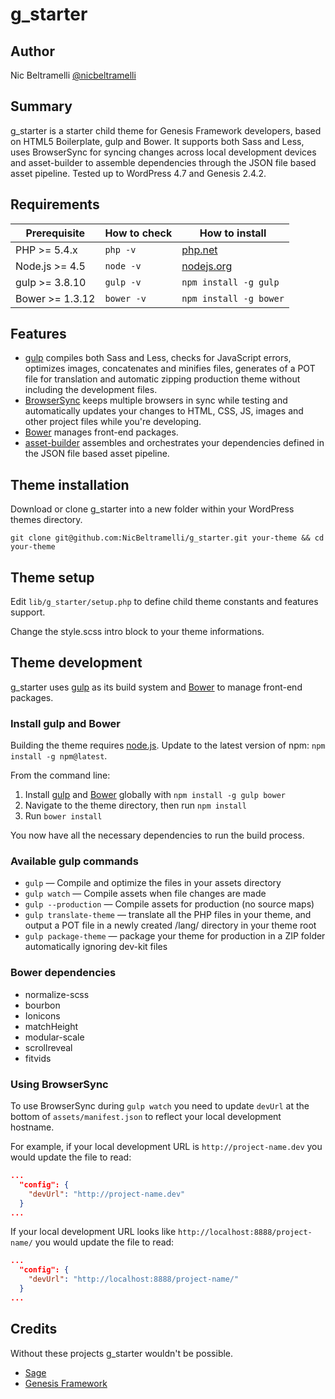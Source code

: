 # g_starter


## Author

Nic Beltramelli   [@nicbeltramelli](https://twitter.com/NicBeltramelli)


## Summary

g_starter is a starter child theme for Genesis Framework developers, based on HTML5 Boilerplate, gulp and Bower. It supports both Sass and Less, uses BrowserSync for syncing changes across local development devices and asset-builder to assemble dependencies through the JSON file based asset pipeline.
Tested up to WordPress 4.7 and Genesis 2.4.2.


## Requirements

| Prerequisite    | How to check | How to install
| --------------- | ------------ | ------------- |
| PHP >= 5.4.x    | `php -v`     | [php.net](http://php.net/manual/en/install.php) |
| Node.js >= 4.5  | `node -v`    | [nodejs.org](http://nodejs.org/) |
| gulp >= 3.8.10  | `gulp -v`    | `npm install -g gulp` |
| Bower >= 1.3.12 | `bower -v`   | `npm install -g bower` |


## Features

* [gulp](http://gulpjs.com/) compiles both Sass and Less, checks for JavaScript errors, optimizes images, concatenates and minifies files, generates of a POT file for translation and automatic zipping production theme without including the development files.
* [BrowserSync](http://www.browsersync.io/) keeps multiple browsers in sync while testing and automatically updates your changes to HTML, CSS, JS, images and other project files while you're developing.
* [Bower](http://bower.io/) manages front-end packages.
* [asset-builder](https://github.com/austinpray/asset-builder) assembles and orchestrates your dependencies defined in the JSON file based asset pipeline.


## Theme installation

Download or clone g_starter into a new folder within your WordPress themes directory.

`git clone git@github.com:NicBeltramelli/g_starter.git your-theme && cd your-theme`


## Theme setup

Edit `lib/g_starter/setup.php` to define child theme constants and features support.

Change the style.scss intro block to your theme informations.


## Theme development

g_starter uses [gulp](http://gulpjs.com/) as its build system and [Bower](http://bower.io/) to manage front-end packages.

### Install gulp and Bower

Building the theme requires [node.js](http://nodejs.org/download/). Update to the latest version of npm: `npm install -g npm@latest`.

From the command line:

1. Install [gulp](http://gulpjs.com) and [Bower](http://bower.io/) globally with `npm install -g gulp bower`
2. Navigate to the theme directory, then run `npm install`
3. Run `bower install`

You now have all the necessary dependencies to run the build process.

### Available gulp commands

* `gulp` — Compile and optimize the files in your assets directory
* `gulp watch` — Compile assets when file changes are made
* `gulp --production` — Compile assets for production (no source maps)
* `gulp translate-theme` — translate all the PHP files in your theme, and output a POT file in a newly created /lang/ directory in your theme root
* `gulp package-theme` — package your theme for production in a ZIP folder automatically ignoring dev-kit files

### Bower dependencies

- normalize-scss
- bourbon
- Ionicons
- matchHeight
- modular-scale
- scrollreveal
- fitvids

### Using BrowserSync

To use BrowserSync during `gulp watch` you need to update `devUrl` at the bottom of `assets/manifest.json` to reflect your local development hostname.

For example, if your local development URL is `http://project-name.dev` you would update the file to read:
```json
...
  "config": {
    "devUrl": "http://project-name.dev"
  }
...
```
If your local development URL looks like `http://localhost:8888/project-name/` you would update the file to read:
```json
...
  "config": {
    "devUrl": "http://localhost:8888/project-name/"
  }
...
```


## Credits

Without these projects g_starter wouldn't be possible.

* [Sage](https://github.com/roots/sage)
* [Genesis Framework](http://my.studiopress.com/themes/genesis/)